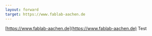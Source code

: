 ```yaml
---
layout: forward
target: https://www.fablab-aachen.de
---
```

[https://www.fablab-aachen.de](https://www.fablab-aachen.de)
Test
